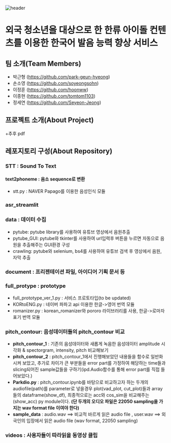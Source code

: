 ![header](https://capsule-render.vercel.app/api?type=waving&color=auto&height=250&section=header&text=📕2021%20데이터청년캠퍼스%20고려대학교%20과정%204조&fontSize=40)

# 외국 청소년을 대상으로 한 한류 아이돌 컨텐츠를 이용한 한국어 발음 능력 향상 서비스

## 팀 소개(Team Members)
- 박근형 (https://github.com/park-geun-hyeong)
- 손소영 (https://github.com/soyeongsohn)
- 이정훈 (https://github.com/hoonww)
- 이종현 (https://github.com/tomtom1103)
- 정세연 (https://github.com/Seyeon-Jeong)

## 프로젝트 소개(About Project)
+추후 pdf

## 레포지토리 구성(About Repository)

### STT : Sound To Text
#### text2phoneme : 음소 sequence로 변환
- stt.py : NAVER Papago를 이용한 음성인식 모듈

### asr_streamlit

### data : 데이터 수집
- pytube: pytube library를 사용하여 유튜브 영상에서 음원추출
- pytube_GUI: pytube와 tkinter를 사용하여 url입력후 버튼을 누르면 자동으로 음원을 추출해주는 GUI환경 구성
- crawling: pytube와 selenium, bs4를 사용하여 유튜브 검색 후 영상에서 음원, 자막 추출

### document : 프리젠테이션 파일, 아이디어 기획 문서 등

### full_protype : prototype
- full_prototype_ver_1.py : 서비스 프로토타입(to be updated)
- KORtoENG.py : 네이버 파파고 api 이용한 한글->영어 번역 모듈
- romanizer.py : korean_romanizer와 pororo 라이브러리를 사용, 한글->로마자 표기 번역 모듈

### pitch_contour: 음성데이터들의 pitch_contour 비교
- <b>pitch_contour_1</b> : 기존의 음성데이터와 새롭게 녹음한 음성데이터 amplitude 시각화 & spectorgram, intensity, pitch 비교해보기
- <b>pitch_contour_2</b> : pitch_contour_1에서 진행해보았던 내용들을 함수로 일반화시켜 보았고, 추가로 차이가 큰 부분들을 error part를 가정하여 해당하는 time들과 slicing되어진 sample값들을 구하기(ipd.Audio함수를 통해 error part를 직접 들어보았다.)
- <b>Parkdio.py</b> : pitch_contour.ipynb를 바탕으로 비교하고자 하는 두개의 audiofile(path)를 parameter로 넣을경우 plot(vad_plot, cut_plot)들과 array들의 dataframe(show_df), 최종적으로는 acc와 cos_sim을 비교해주는(show_acc) py module이다. <b>(단 두개의 오디오 파일은 22050 sampling을 가지는 wav format file 이여야 한다)</b>
- <b>sample_data</b> : audio.wav ==> 비교적 바르게 읽은 audio file , user.wav ==> 외국인의 입장에서 읽은 audio file (wav format, 22050 sampling)

### videos : 사용자들이 따라읽을 동영상 클립
